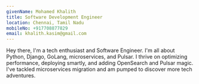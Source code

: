 ```yaml
---
givenName: Mohamed Khalith
title: Software Development Engineer
location: Chennai, Tamil Nadu
mobileNo: +917708877829
email: khalith.kasim@gmail.com
---
```


Hey there, I'm a tech enthusiast and Software Engineer. I'm all about Python, Django, GoLang, microservices, and Pulsar. I thrive on optimizing performance, deploying smartly, and adding OpenSearch and Pulsar magic. I've tackled microservices migration and am pumped to discover more tech adventures.
